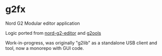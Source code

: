 # g2fx

Nord G2 Modular editor application

Logic ported from [nord-g2-editor](https://github.com/BVerhue/nord_g2_editor) and [g2ools](https://github.com/msg/g2ools)

Work-in-progress, was originally "g2lib" as a standalone USB client and tool, now a monorepo with GUI code.
